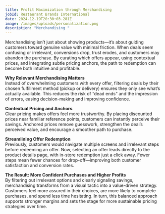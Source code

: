```yaml
---
title: Profit Maximization through Merchandising
jobId: Restaurant Brands International
date: 2024-12-19T20:30:03.281Z
image: /images/uploads/personalization.png
description: "Merchandising "
---
```

Merchandising isn’t just about showing products—it’s about guiding customers toward genuine value with minimal friction. When deals seem confusing or irrelevant, conversions drop, trust erodes, and customers may abandon the purchase. By curating which offers appear, using contextual prices, and integrating subtle pricing anchors, the path to redemption can become both intuitive and profitable.

**Why Relevant Merchandising Matters**\
Instead of overwhelming customers with every offer, filtering deals by their chosen fulfillment method (pickup or delivery) ensures they only see what’s actually available. This reduces the risk of “dead ends” and the impression of errors, easing decision-making and improving confidence.

**Contextual Pricing and Anchors**\
Clear pricing makes offers feel more trustworthy. By placing discounted prices near familiar reference points, customers can instantly perceive their savings. Anchored prices remove guesswork, strengthen the deal’s perceived value, and encourage a smoother path to purchase.

**Streamlining Offer Redemption**\
Previously, customers would navigate multiple screens and irrelevant steps before redeeming an offer. Now, selecting an offer leads directly to the product details page, with in-store redemption just a click away. Fewer steps mean fewer chances for drop-off—improving both customer satisfaction and conversion rates.

**The Result: More Confident Purchases and Higher Profits**\
By filtering out irrelevant options and clearly signaling savings, merchandising transforms from a visual tactic into a value-driven strategy. Customers feel more assured in their choices, are more likely to complete purchases, and spend less time hesitating. In turn, this balanced approach supports stronger margins and sets the stage for more sustainable pricing strategies over time.